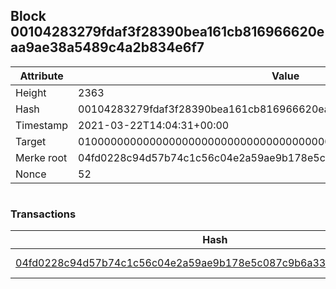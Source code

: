 ## Block 00104283279fdaf3f28390bea161cb816966620eaa9ae38a5489c4a2b834e6f7

Attribute | Value
--- | ---
Height | 2363
Hash | 00104283279fdaf3f28390bea161cb816966620eaa9ae38a5489c4a2b834e6f7
Timestamp | 2021-03-22T14:04:31+00:00
Target | 0100000000000000000000000000000000000000000000000000000000000000
Merke root | 04fd0228c94d57b74c1c56c04e2a59ae9b178e5c087c9b6a336c59a404771352
Nonce | 52

```

```

### Transactions

Hash | Amount
--- | ---
[04fd0228c94d57b74c1c56c04e2a59ae9b178e5c087c9b6a336c59a404771352](04fd0228c94d57b74c1c56c04e2a59ae9b178e5c087c9b6a336c59a404771352.md) | 10.00000000 SKEPTI 
